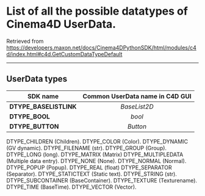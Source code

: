 # List of all the possible datatypes of Cinema4D UserData.
Retrieved from https://developers.maxon.net/docs/Cinema4DPythonSDK/html/modules/c4d/index.html#c4d.GetCustomDataTypeDefault

___

## UserData types
| SDK name | Common UserData name in C4D GUI |
|-----------| :---------: |
 __DTYPE_BASELISTLINK__ | _BaseList2D_ |
 __DTYPE_BOOL__	| _bool_ |
__DTYPE_BUTTON__	| _Button_
DTYPE_CHILDREN	(Children).
DTYPE_COLOR	(Color).
DTYPE_DYNAMIC	(GV dynamic).
DTYPE_FILENAME	(str).
DTYPE_GROUP	(Group).
DTYPE_LONG	(long).
DTYPE_MATRIX	(Matrix)
DTYPE_MULTIPLEDATA	(Multiple data entry).
DTYPE_NONE	(None).
DTYPE_NORMAL	(Normal).
DTYPE_POPUP	(Popup).
DTYPE_REAL	(float)
DTYPE_SEPARATOR	(Separator).
DTYPE_STATICTEXT	(Static text).
DTYPE_STRING	(str).
DTYPE_SUBCONTAINER	(BaseContainer).
DTYPE_TEXTURE	(Texturename).
DTYPE_TIME	(BaseTime).
DTYPE_VECTOR	(Vector).
